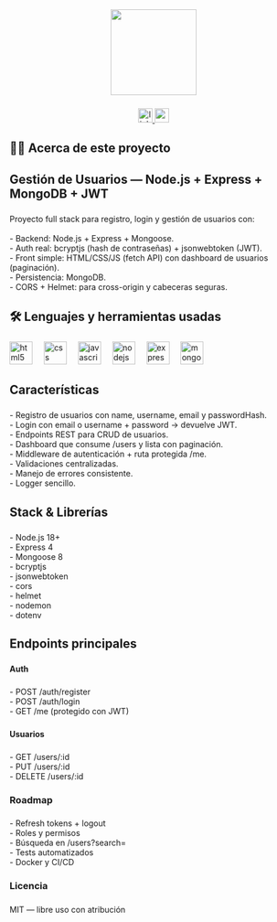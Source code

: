 <div align="center">
  <img height="150" src="https://media.giphy.com/media/M9gbBd9nbDrOTu1Mqx/giphy.gif"  />
</div>

###

<div align="center">
  <a href="https://www.linkedin.com/in/enmanuelmonteverde/" target="_blank">
    <img src="https://img.shields.io/static/v1?message=LinkedIn&logo=linkedin&label=&color=0077B5&logoColor=white&labelColor=&style=for-the-badge" height="25" alt="linkedin logo"  />
  </a>
  <a href="enmanuelmonteverde@gmail.com" target="_blank">
    <img src="https://img.shields.io/static/v1?message=Gmail&logo=gmail&label=&color=D14836&logoColor=white&labelColor=&style=for-the-badge" height="25" alt="gmail logo"  />
  </a>
</div>

###

###

<h2 align="left">👩‍💻  Acerca de este proyecto</h2>

###

<h2 align="left">Gestión de Usuarios — Node.js + Express + MongoDB + JWT</h2>

###

<p align="left">Proyecto full stack para registro, login y gestión de usuarios con:<br><br>- Backend: Node.js + Express + Mongoose.<br>- Auth real: bcryptjs (hash de contraseñas) + jsonwebtoken (JWT).<br>- Front simple: HTML/CSS/JS (fetch API) con dashboard de usuarios (paginación).<br>- Persistencia: MongoDB.<br>- CORS + Helmet: para cross-origin y cabeceras seguras.</p>

###

<h2 align="left">🛠 Lenguajes y herramientas usadas</h2>

###

<div align="left">
  <img src="https://cdn.jsdelivr.net/gh/devicons/devicon/icons/html5/html5-original.svg" height="40" alt="html5 logo"  />
  <img width="12" />
  <img src="https://cdn.jsdelivr.net/gh/devicons/devicon/icons/css3/css3-original.svg" height="40" alt="css logo"  />
  <img width="12" />
  <img src="https://cdn.jsdelivr.net/gh/devicons/devicon/icons/javascript/javascript-original.svg" height="40" alt="javascript logo"  />
  <img width="12" />
  <img src="https://cdn.jsdelivr.net/gh/devicons/devicon/icons/nodejs/nodejs-original.svg" height="40" alt="nodejs logo"  />
  <img width="12" />
  <img src="https://cdn.jsdelivr.net/gh/devicons/devicon/icons/express/express-original.svg" height="40" alt="express logo"  />
  <img width="12" />
  <img src="https://cdn.jsdelivr.net/gh/devicons/devicon/icons/mongodb/mongodb-original.svg" height="40" alt="mongodb logo"  />
</div>

###

<h2 align="left">Características</h2>

###

<p align="left">- Registro de usuarios con name, username, email y passwordHash.<br>- Login con email o username + password -> devuelve JWT.<br>- Endpoints REST para CRUD de usuarios.<br>- Dashboard que consume /users y lista con paginación.<br>- Middleware de autenticación + ruta protegida /me.<br>- Validaciones centralizadas.<br>- Manejo de errores consistente.<br>- Logger sencillo.</p>

###

<h2 align="left">Stack & Librerías</h2>

###

<p align="left">- Node.js 18+<br>- Express 4<br>- Mongoose 8<br>- bcryptjs<br>- jsonwebtoken<br>- cors<br>- helmet<br>- nodemon<br>- dotenv</p>

###

<h2 align="left">Endpoints principales</h2>

###

<h4 align="left">Auth</h4>

###

<p align="left">- POST /auth/register<br>- POST /auth/login<br>- GET /me (protegido con JWT)</p>

###

<h4 align="left">Usuarios</h4>

###

<p align="left">- GET /users/:id<br>- PUT /users/:id<br>- DELETE /users/:id</p>

###

<h3 align="left">Roadmap</h3>

###

<p align="left">- Refresh tokens + logout<br>- Roles y permisos<br>- Búsqueda en /users?search=<br>- Tests automatizados<br>- Docker y CI/CD</p>

###

<h3 align="left">Licencia</h3>

###

<p align="left">MIT — libre uso con atribución</p>

###
